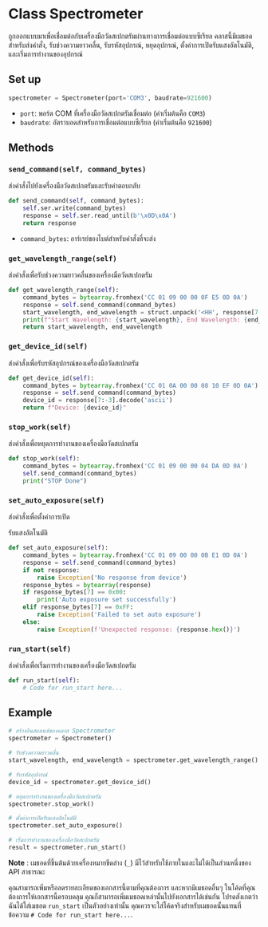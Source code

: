 # Class Spectrometer

ถูกออกแบบมาเพื่อเชื่อมต่อกับเครื่องมือวัดสเปกตรัมผ่านทางการเชื่อมต่อแบบซีเรียล คลาสนี้มีเมธอดสำหรับส่งคำสั่ง, รับช่วงความยาวคลื่น, รับรหัสอุปกรณ์, หยุดอุปกรณ์, ตั้งค่าการเปิดรับแสงอัตโนมัติ, และเริ่มการทำงานของอุปกรณ์

## Set up

```python
spectrometer = Spectrometer(port='COM3', baudrate=921600)
```

- `port`: พอร์ต COM ที่เครื่องมือวัดสเปกตรัมเชื่อมต่อ (ค่าเริ่มต้นคือ `COM3`)
- `baudrate`: อัตราบอดสำหรับการเชื่อมต่อแบบซีเรียล (ค่าเริ่มต้นคือ `921600`)

## Methods

### `send_command(self, command_bytes)`
ส่งคำสั่งไปยังเครื่องมือวัดสเปกตรัมและรับคำตอบกลับ

```python
def send_command(self, command_bytes):
    self.ser.write(command_bytes)
    response = self.ser.read_until(b'\x0D\x0A')
    return response
```

- `command_bytes`: อาร์เรย์ของไบต์สำหรับคำสั่งที่จะส่ง

### `get_wavelength_range(self)`
ส่งคำสั่งเพื่อรับช่วงความยาวคลื่นของเครื่องมือวัดสเปกตรัม

```python
def get_wavelength_range(self):
    command_bytes = bytearray.fromhex('CC 01 09 00 00 0F E5 0D 0A')
    response = self.send_command(command_bytes)
    start_wavelength, end_wavelength = struct.unpack('<HH', response[7:11])
    print(f"Start Wavelength: {start_wavelength}, End Wavelength: {end_wavelength}")
    return start_wavelength, end_wavelength
```

### `get_device_id(self)`
ส่งคำสั่งเพื่อรับรหัสอุปกรณ์ของเครื่องมือวัดสเปกตรัม

```python
def get_device_id(self):
    command_bytes = bytearray.fromhex('CC 01 0A 00 00 08 10 EF 0D 0A')
    response = self.send_command(command_bytes)
    device_id = response[7:-3].decode('ascii')
    return f"Device: {device_id}"
```

### `stop_work(self)`
ส่งคำสั่งเพื่อหยุดการทำงานของเครื่องมือวัดสเปกตรัม

```python
def stop_work(self):
    command_bytes = bytearray.fromhex('CC 01 09 00 00 04 DA 0D 0A')
    self.send_command(command_bytes)
    print("STOP Done")
```

### `set_auto_exposure(self)`
ส่งคำสั่งเพื่อตั้งค่าการเปิด

รับแสงอัตโนมัติ

```python
def set_auto_exposure(self):
    command_bytes = bytearray.fromhex('CC 01 09 00 00 0B E1 0D 0A')
    response = self.send_command(command_bytes)
    if not response:
        raise Exception('No response from device')
    response_bytes = bytearray(response)
    if response_bytes[7] == 0x00:
        print('Auto exposure set successfully')
    elif response_bytes[7] == 0xFF:
        raise Exception('Failed to set auto exposure')
    else:
        raise Exception(f'Unexpected response: {response.hex()}')
```

### `run_start(self)`
ส่งคำสั่งเพื่อเริ่มการทำงานของเครื่องมือวัดสเปกตรัม

```python
def run_start(self):
    # Code for run_start here...
```

## Example 

```python
# สร้างอินสแตนซ์ของคลาส Spectrometer
spectrometer = Spectrometer()

# รับช่วงความยาวคลื่น
start_wavelength, end_wavelength = spectrometer.get_wavelength_range()

# รับรหัสอุปกรณ์
device_id = spectrometer.get_device_id()

# หยุดการทำงานของเครื่องมือวัดสเปกตรัม
spectrometer.stop_work()

# ตั้งค่าการเปิดรับแสงอัตโนมัติ
spectrometer.set_auto_exposure()

# เริ่มการทำงานของเครื่องมือวัดสเปกตรัม
result = spectrometer.run_start()
```


**Note** : เมธอดที่ขึ้นต้นด้วยเครื่องหมายขีดล่าง (`_`) มีไว้สำหรับใช้ภายในและไม่ได้เป็นส่วนหนึ่งของ API สาธารณะ


คุณสามารถเพิ่มหรือลดรายละเอียดของเอกสารนี้ตามที่คุณต้องการ และหากมีเมธอดอื่นๆ ในโค้ดที่คุณต้องการให้เอกสารนี้ครอบคลุม คุณก็สามารถเพิ่มเมธอดเหล่านั้นไปยังเอกสารได้เช่นกัน โปรดสังเกตว่าฉันได้ใส่เมธอด `run_start` เป็นตัวอย่างเท่านั้น คุณควรจะใส่โค้ดจริงสำหรับเมธอดนั้นแทนที่ข้อความ `# Code for run_start here...`.